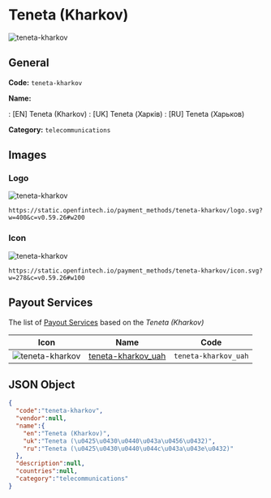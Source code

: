 
# Teneta (Kharkov) 
![teneta-kharkov](https://static.openfintech.io/payment_methods/teneta-kharkov/logo.svg?w=400&c=v0.59.26#w200)  

## General 
**Code:** `teneta-kharkov` 
 
**Name:** 
 
:	[EN] Teneta (Kharkov) 
:	[UK] Teneta (Харків) 
:	[RU] Teneta (Харьков) 
 
**Category:** `telecommunications` 
 

## Images 

### Logo 
![teneta-kharkov](https://static.openfintech.io/payment_methods/teneta-kharkov/logo.svg?w=400&c=v0.59.26#w200)  

```
https://static.openfintech.io/payment_methods/teneta-kharkov/logo.svg?w=400&c=v0.59.26#w200
```  

### Icon 
![teneta-kharkov](https://static.openfintech.io/payment_methods/teneta-kharkov/icon.svg?w=278&c=v0.59.26#w100)  

```
https://static.openfintech.io/payment_methods/teneta-kharkov/icon.svg?w=278&c=v0.59.26#w100
```  

## Payout Services 
 
The list of [Payout Services](/payout-services/) based on the _Teneta (Kharkov)_ 

|Icon|Name|Code| 
|:---:|:---:|:---:| 
|![teneta-kharkov](https://static.openfintech.io/payout_methods/teneta-kharkov/icon.svg?w=278&c=v0.59.26#w40) |[teneta-kharkov_uah](/payout-services/teneta-kharkov_uah/)|`teneta-kharkov_uah`| 
 

## JSON Object 

```json
{
  "code":"teneta-kharkov",
  "vendor":null,
  "name":{
    "en":"Teneta (Kharkov)",
    "uk":"Teneta (\u0425\u0430\u0440\u043a\u0456\u0432)",
    "ru":"Teneta (\u0425\u0430\u0440\u044c\u043a\u043e\u0432)"
  },
  "description":null,
  "countries":null,
  "category":"telecommunications"
}
```  
